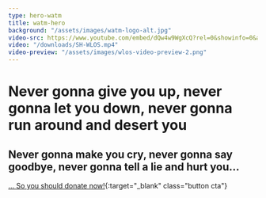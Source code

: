 ```yaml
---
type: hero-watm
title: watm-hero
background: "/assets/images/watm-logo-alt.jpg"
video-src: https://www.youtube.com/embed/dQw4w9WgXcQ?rel=0&showinfo=0&autoplay=1
video: "/downloads/SH-WLOS.mp4"
video-preview: "/assets/images/wlos-video-preview-2.png"
---
```


# <span class="emphasized-header">Never gonna give you up, never gonna let you down, never gonna run around and desert you</span>

## Never gonna make you cry, never gonna say goodbye, never gonna tell a lie and hurt you...

[... So you should donate now!](https://www.seekhealing.org/2020){:target="_blank" class="button cta"}
